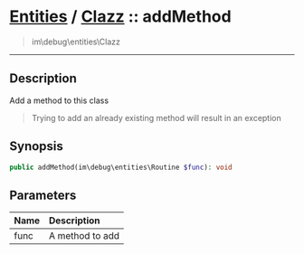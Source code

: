 # [Entities](entities.md) / [Clazz](entities-Clazz.md) :: addMethod
 > im\debug\entities\Clazz
____

## Description
Add a method to this class

 > Trying to add an already existing method will result in an exception  

## Synopsis
```php
public addMethod(im\debug\entities\Routine $func): void
```

## Parameters
| Name | Description |
| :--- | :---------- |
| func | A method to add |

